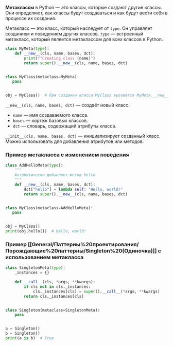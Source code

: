 **Метаклассы** в Python — это классы, которые создают другие классы.
Они определяют, как классы будут создаваться и как будут вести себя в процессе их создания.

Метакласс — это класс, который наследует от `type`. Он управляет созданием и поведением других классов.
`type` — встроенный метакласс, который является метаклассом для всех классов в Python.

```python
class MyMeta(type):
    def __new__(cls, name, bases, dct):
        print(f"Creating class {name}")
        return super().__new__(cls, name, bases, dct)


class MyClass(metaclass=MyMeta):
   pass


obj = MyClass()  # При создании класса MyClass вызовется MyMeta.__new__
```

`__new__(cls, name, bases, dct)` — создаёт новый класс.

- `name` — имя создаваемого класса.
- `bases` — кортеж базовых классов.
- `dct` — словарь, содержащий атрибуты класса.

`__init__(cls, name, bases, dct)` — инициализирует созданный класс.
Можно использовать для добавления атрибутов или методов.


### Пример метакласса с изменением поведения

```python
class AddHelloMeta(type):
    """
    Автоматически добавляет метод hello
    """
    def __new__(cls, name, bases, dct):
        dct["hello"] = lambda self: "Hello, world!"
        return super().__new__(cls, name, bases, dct)


class MyClass(metaclass=AddHelloMeta):
   pass


obj = MyClass()
print(obj.hello())  # Hello, world!
```


### Пример [[General/Паттерны%20проектирования/Порождающие%20паттерны/Singleton%20(Одиночка)]] с использованием метакласса

```python
class SingletonMeta(type):
    _instances = {}

    def __call__(cls, *args, **kwargs):
        if cls not in cls._instances:
            cls._instances[cls] = super().__call__(*args, **kwargs)
        return cls._instances[cls]


class Singleton(metaclass=SingletonMeta):
    pass


a = Singleton()
b = Singleton()
print(a is b)  # True
```
